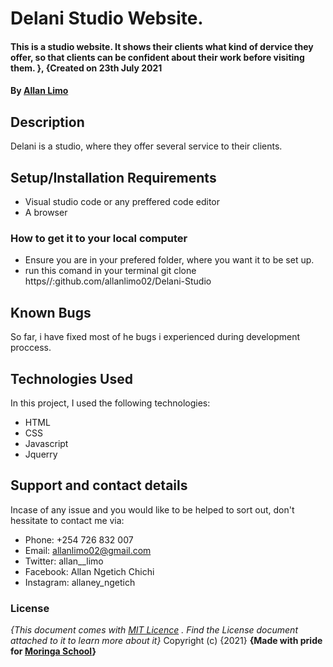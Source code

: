 # Delani Studio Website.
#### This is a studio website. It shows their clients what kind of dervice they offer, so that clients can be confident about their work before visiting them. }, {Created on 23th July 2021
#### By **<a href="github.com/allanlimo02" target="_blank">Allan Limo</a>**
## Description
Delani is a studio, where they offer several service to their clients.

## Setup/Installation Requirements
* Visual studio code or any preffered code editor
* A browser
### How to get it to your local computer
* Ensure you are in your prefered folder, where you want it to be set up.
* run this comand in your terminal git clone https//:github.com/allanlimo02/Delani-Studio

## Known Bugs
So far, i have fixed most of he bugs i experienced during development proccess.
## Technologies Used
In this project, I used the following technologies:
* HTML
* CSS
* Javascript
* Jquerry
## Support and contact details
Incase of any issue and you would like to be helped to sort out, don't hessitate to contact me via:
* Phone: +254 726 832 007
* Email: allanlimo02@gmail.com
* Twitter: allan__limo
* Facebook: Allan Ngetich Chichi
* Instagram: allaney_ngetich
### License
*{This document comes with <a href="https://github.com/allanlimo02/Delani-studio/LICENSE" target="_blank">MIT Licence</a> . Find the License document attached to it to learn more about it}*
Copyright (c) {2021} 
**{Made with pride for <a href="https://moringaschool.com" target="_blank">Moringa School</a>}**